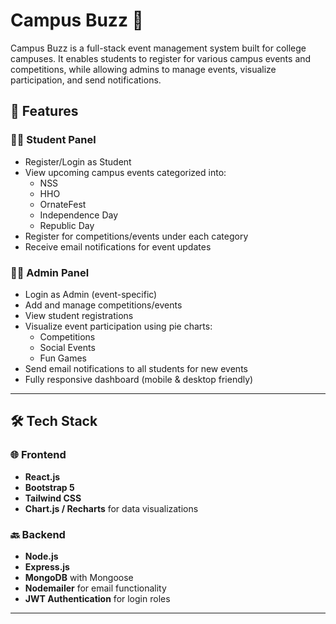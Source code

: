 # Campus Buzz 🎉

Campus Buzz is a full-stack event management system built for college campuses. It enables students to register for various campus events and competitions, while allowing admins to manage events, visualize participation, and send notifications.


## 📌 Features

### 👩‍🎓 Student Panel
- Register/Login as Student
- View upcoming campus events categorized into:
  - NSS
  - HHO
  - OrnateFest
  - Independence Day
  - Republic Day
- Register for competitions/events under each category
- Receive email notifications for event updates

### 👩‍💼 Admin Panel
- Login as Admin (event-specific)
- Add and manage competitions/events
- View student registrations
- Visualize event participation using pie charts:
  - Competitions
  - Social Events
  - Fun Games
- Send email notifications to all students for new events
- Fully responsive dashboard (mobile & desktop friendly)

---

## 🛠 Tech Stack

### 🌐 Frontend
- **React.js**
- **Bootstrap 5**
- **Tailwind CSS**
- **Chart.js / Recharts** for data visualizations

### 🔙 Backend
- **Node.js**
- **Express.js**
- **MongoDB** with Mongoose
- **Nodemailer** for email functionality
- **JWT Authentication** for login roles

---

